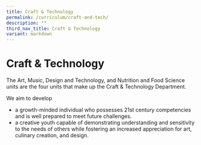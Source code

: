 ```yaml
---
title: Craft & Technology
permalink: /curriculum/craft-and-tech/
description: ""
third_nav_title: Craft & Technology
variant: markdown
---
```

Craft & Technology
==========

 The Art, Music, Design and Technology, and Nutrition and Food Science units are the four units that make up the Craft & Technology Department.
 

We aim to develop 

* a growth-minded individual who possesses 21st century competencies and is well prepared to meet future challenges. 
* a creative youth capable of demonstrating understanding and sensitivity to the needs of others while fostering an increased appreciation for art, culinary creation, and design.